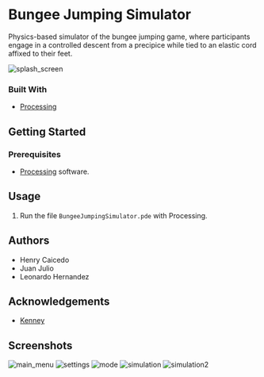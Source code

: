 # Bungee Jumping Simulator
Physics-based simulator of the bungee jumping game, where participants engage in a controlled 
descent from a precipice while tied to an elastic cord affixed to their feet.

![splash_screen](https://github.com/HenryCaicedo/BungeeJumpingSimulator/assets/72535346/fd8d9c3a-d67e-47eb-9e52-e85038431781)

### Built With
 - [Processing](https://processing.org)


## Getting Started
### Prerequisites

 - [Processing](https://processing.org/download) software.

## Usage
 1. Run the file `BungeeJumpingSimulator.pde` with Processing.

## Authors

 - Henry Caicedo
 - Juan Julio
 - Leonardo Hernandez

## Acknowledgements

 - [Kenney](https://www.kenney.nl/)

## Screenshots
![main_menu](https://github.com/HenryCaicedo/BungeeJumpingSimulator/assets/72535346/1fa4feef-8c07-46f7-a3e2-ff0ab0ff2f0f)
![settings](https://github.com/HenryCaicedo/BungeeJumpingSimulator/assets/72535346/15be77f9-e197-4313-bd14-662c75b44358)
![mode](https://github.com/HenryCaicedo/BungeeJumpingSimulator/assets/72535346/2e131f3e-66ec-4e6f-b61c-0c943e850200)
![simulation](https://github.com/HenryCaicedo/BungeeJumpingSimulator/assets/72535346/a9fb91df-5724-4bc5-884e-715921bc6e9d)
![simulation2](https://github.com/HenryCaicedo/BungeeJumpingSimulator/assets/72535346/38416e4f-9fa4-4c82-b867-f653b6904c96)
